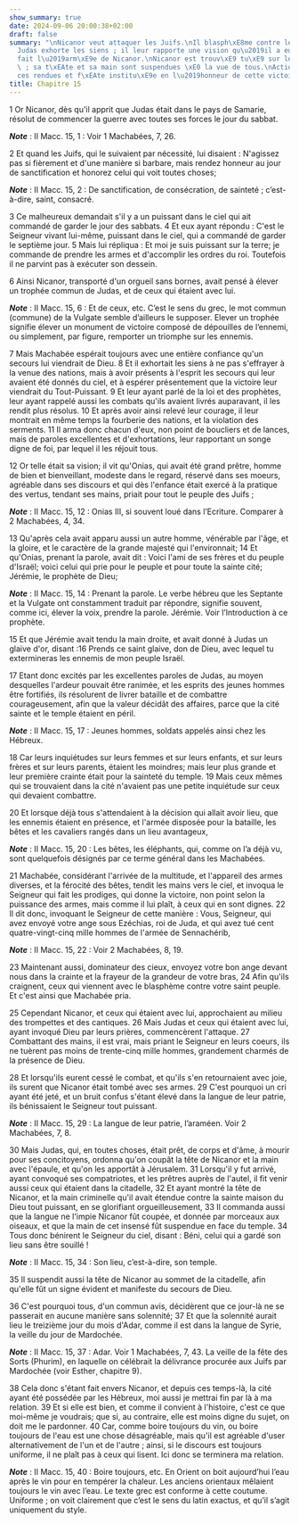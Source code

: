 ```yaml
---
show_summary: true
date: 2024-09-06 20:00:38+02:00
draft: false
summary: "\nNicanor veut attaquer les Juifs.\nIl blasph\xE8me contre le Seigneur.\n\
  Judas exhorte les siens ; il leur rapporte une vision qu\u2019il a eue.\nIl d\xE9\
  fait l\u2019arm\xE9e de Nicanor.\nNicanor est trouv\xE9 tu\xE9 sur le champ de bataille\
  \ ; sa t\xEAte et sa main sont suspendues \xE0 la vue de tous.\nActions de gr\xE2\
  ces rendues et f\xEAte institu\xE9e en l\u2019honneur de cette victoire.\n"
title: Chapitre 15
---
```





1 Or Nicanor, dès qu'il apprit que Judas était dans le pays de Samarie, résolut de commencer la guerre avec toutes ses forces le jour du sabbat.

***Note*** :  II Macc. 15, 1 : Voir 1 Machabées, 7, 26.

2 Et quand les Juifs, qui le suivaient par nécessité, lui disaient : N'agissez pas si fièrement et d'une manière si barbare, mais rendez honneur au jour de sanctification et honorez celui qui voit toutes choses;

***Note*** :  II Macc. 15, 2 : De sanctification, de consécration, de sainteté ; c’est-à-dire, saint, consacré.

3 Ce malheureux demandait s'il y a un puissant dans le ciel qui ait commandé de garder le jour des sabbats. 4 Et eux ayant répondu : C'est le Seigneur vivant lui-même, puissant dans le ciel, qui a commandé de garder le septième jour. 5 Mais lui répliqua : Et moi je suis puissant sur la terre; je commande de prendre les armes et d'accomplir les ordres du roi. Toutefois il ne parvint pas à exécuter son dessein.


6 Ainsi Nicanor, transporté d'un orgueil sans bornes, avait pensé à élever un trophée commun de Judas, et de ceux qui étaient avec lui.

***Note*** :  II Macc. 15, 6 : Et de ceux, etc. C’est le sens du grec, le mot commun (commune) de la Vulgate semble d’ailleurs le supposer. Elever un trophée signifie élever un monument de victoire composé de dépouilles de l’ennemi, ou simplement, par figure, remporter un triomphe sur les ennemis.

7 Mais Machabée espérait toujours avec une entière confiance qu'un secours lui viendrait de Dieu. 8 Et il exhortait les siens à ne pas s'effrayer à la venue des nations, mais à avoir présents à l'esprit les secours qui leur avaient été donnés du ciel, et à espérer présentement que la victoire leur viendrait du Tout-Puissant. 9 Et leur ayant parlé de la loi et des prophètes, leur ayant rappelé aussi les combats qu'ils avaient livrés auparavant, il les rendit plus résolus. 10 Et après avoir ainsi relevé leur courage, il leur montrait en même temps la fourberie des nations, et la violation des serments. 11 Il arma donc chacun d'eux, non point de boucliers et de lances, mais de paroles excellentes et d'exhortations, leur rapportant un songe digne de foi, par lequel il les réjouit tous.

12 Or telle était sa vision; il vit qu'Onias, qui avait été grand prêtre, homme de bien et bienveillant, modeste dans le regard, réservé dans ses moeurs, agréable dans ses discours et qui dès l'enfance était exercé à la pratique des vertus, tendant ses mains, priait pour tout le peuple des Juifs ;

***Note*** :  II Macc. 15, 12 : Onias III, si souvent loué dans l’Ecriture. Comparer à 2 Machabées, 4, 34.

13 Qu'après cela avait apparu aussi un autre homme, vénérable par l'âge, et la gloire, et le caractère de la grande majesté qui l'environnait; 14 Et qu'Onias, prenant la parole, avait dit : Voici l'ami de ses frères et du peuple d'Israël; voici celui qui prie pour le peuple et pour toute la sainte cité; Jérémie, le prophète de Dieu;

***Note*** :  II Macc. 15, 14 : Prenant la parole. Le verbe hébreu que les Septante et la Vulgate ont constamment traduit par répondre, signifie souvent, comme ici, élever la voix, prendre la parole. Jérémie. Voir l’Introduction à ce prophète.

15 Et que Jérémie avait tendu la main droite, et avait donné à Judas un glaive d'or, disant :16 Prends ce saint glaive, don de Dieu, avec lequel tu extermineras les ennemis de mon peuple Israël.


17 Etant donc excités par les excellentes paroles de Judas, au moyen desquelles l'ardeur pouvait être ranimée, et les esprits des jeunes hommes être fortifiés, ils résolurent de livrer bataille et de combattre courageusement, afin que la valeur décidât des affaires, parce que la cité sainte et le temple étaient en péril.

***Note*** :  II Macc. 15, 17 : Jeunes hommes, soldats appelés ainsi chez les Hébreux.

18 Car leurs inquiétudes sur leurs femmes et sur leurs enfants, et sur leurs frères et sur leurs parents, étaient les moindres; mais leur plus grande et leur première crainte était pour la sainteté du temple. 19 Mais ceux mêmes qui se trouvaient dans la cité n'avaient pas une petite inquiétude sur ceux qui devaient combattre.


20 Et lorsque déjà tous s'attendaient à la décision qui allait avoir lieu, que les ennemis étaient en présence, et l'armée disposée pour la bataille, les bêtes et les cavaliers rangés dans un lieu avantageux,

***Note*** :  II Macc. 15, 20 : Les bêtes, les éléphants, qui, comme on l’a déjà vu, sont quelquefois désignés par ce terme général dans les Machabées.

21 Machabée, considérant l'arrivée de la multitude, et l'appareil des armes diverses, et la férocité des bêtes, tendit les mains vers le ciel, et invoqua le Seigneur qui fait les prodiges, qui donne la victoire, non point selon la puissance des armes, mais comme il lui plaît, à ceux qui en sont dignes. 22 Il dit donc, invoquant le Seigneur de cette manière : Vous, Seigneur, qui avez envoyé votre ange sous Ezéchias, roi de Juda, et qui avez tué cent quatre-vingt-cinq mille hommes de l'armée de Sennachérib,

***Note*** :  II Macc. 15, 22 : Voir 2 Machabées, 8, 19.

23 Maintenant aussi, dominateur des cieux, envoyez votre bon ange devant nous dans la crainte et la frayeur de la grandeur de votre bras, 24 Afin qu'ils craignent, ceux qui viennent avec le blasphème contre votre saint peuple. Et c'est ainsi que Machabée pria.


25 Cependant Nicanor, et ceux qui étaient avec lui, approchaient au milieu des trompettes et des cantiques. 26 Mais Judas et ceux qui étaient avec lui, ayant invoqué Dieu par leurs prières, commencèrent l'attaque. 27 Combattant des mains, il est vrai, mais priant le Seigneur en leurs coeurs, ils ne tuèrent pas moins de trente-cinq mille hommes, grandement charmés de la présence de Dieu.


28 Et lorsqu'ils eurent cessé le combat, et qu'ils s'en retournaient avec joie, ils surent que Nicanor était tombé avec ses armes. 29 C'est pourquoi un cri ayant été jeté, et un bruit confus s'étant élevé dans la langue de leur patrie, ils bénissaient le Seigneur tout puissant.

***Note*** :  II Macc. 15, 29 : La langue de leur patrie, l’araméen. Voir 2 Machabées, 7, 8.

30 Mais Judas, qui, en toutes choses, était prêt, de corps et d'âme, à mourir pour ses concitoyens, ordonna qu'on coupât la tête de Nicanor et la main avec l'épaule, et qu'on les apportât à Jérusalem. 31 Lorsqu'il y fut arrivé, ayant convoqué ses compatriotes, et les prêtres auprès de l'autel, il fit venir aussi ceux qui étaient dans la citadelle, 32 Et ayant montré la tête de Nicanor, et la main criminelle qu'il avait étendue contre la sainte maison du Dieu tout puissant, en se glorifiant orgueilleusement, 33 Il commanda aussi que la langue ne l'impie Nicanor fût coupée, et donnée par morceaux aux oiseaux, et que la main de cet insensé fût suspendue en face du temple. 34 Tous donc bénirent le Seigneur du ciel, disant : Béni, celui qui a gardé son lieu sans être souillé !

***Note*** :  II Macc. 15, 34 : Son lieu, c’est-à-dire, son temple.

35 Il suspendit aussi la tête de Nicanor au sommet de la citadelle, afin qu'elle fût un signe évident et manifeste du secours de Dieu.


36 C'est pourquoi tous, d'un commun avis, décidèrent que ce jour-là ne se passerait en aucune manière sans solennité; 37 Et que la solennité aurait lieu le treizième jour du mois d'Adar, comme il est dans la langue de Syrie, la veille du jour de Mardochée.

***Note*** :  II Macc. 15, 37 : Adar. Voir 1 Machabées, 7, 43. La veille de la fête des Sorts (Phurim), en laquelle on célébrait la délivrance procurée aux Juifs par Mardochée (voir Esther¸ chapitre 9).


38 Cela donc s'étant fait envers Nicanor, et depuis ces temps-là, la cité ayant été possédée par les Hébreux, moi aussi je mettrai fin par là à ma relation. 39 Et si elle est bien, et comme il convient à l'histoire, c'est ce que moi-même je voudrais; que si, au contraire, elle est moins digne du sujet, on doit me le pardonner. 40 Car, comme boire toujours du vin, ou boire toujours de l'eau est une chose désagréable, mais qu'il est agréable d'user alternativement de l'un et de l'autre ; ainsi, si le discours est toujours uniforme, il ne plaît pas à ceux qui lisent. Ici donc se terminera ma relation.

***Note*** :  II Macc. 15, 40 : Boire toujours, etc. En Orient on boit aujourd’hui l’eau après le vin pour en tempérer la chaleur. Les anciens orientaux mêlaient toujours le vin avec l’eau. Le texte grec est conforme à cette coutume. Uniforme ; on voit clairement que c’est le sens du latin exactus, et qu’il s’agit uniquement du style.
